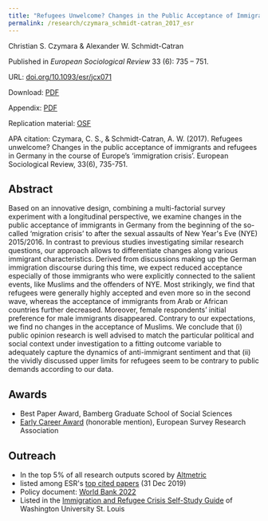 ```yaml
---
title: "Refugees Unwelcome? Changes in the Public Acceptance of Immigrants and Refugees in Germany in the Course of Europe's 'Immigration Crisis'"
permalink: /research/czymara_schmidt-catran_2017_esr
---
```

Christian S. Czymara & Alexander W. Schmidt-Catran

Published in *European Sociological Review* 33 (6): 735 – 751.

URL: [doi.org/10.1093/esr/jcx071](https://doi.org/10.1093/esr/jcx071)

Download: [PDF](https://czymara.github.io/files/Czymara_2017_Refugees-Unwelcome.pdf)

Appendix: [PDF](https://czymara.github.io/files/Czymara_2017_Refugees-Unwelcome_Appendix.pdf)

Replication material: [OSF](https://osf.io/veqrh/)

APA citation: Czymara, C. S., & Schmidt-Catran, A. W. (2017). Refugees unwelcome? Changes in the public acceptance of immigrants and refugees in Germany in the course of Europe’s ‘immigration crisis’. European Sociological Review, 33(6), 735-751.

Abstract
------
Based on an innovative design, combining a multi-factorial survey experiment with a longitudinal perspective, we examine changes in the public acceptance of immigrants in Germany from the beginning of the so-called ‘migration crisis’ to after the sexual assaults of New Year's Eve (NYE) 2015/2016. In contrast to previous studies investigating similar research questions, our approach allows to differentiate changes along various immigrant characteristics. Derived from discussions making up the German immigration discourse during this time, we expect reduced acceptance especially of those immigrants who were explicitly connected to the salient events, like Muslims and the offenders of NYE. Most strikingly, we find that refugees were generally highly accepted and even more so in the second wave, whereas the acceptance of immigrants from Arab or African countries further decreased. Moreover, female respondents’ initial preference for male immigrants disappeared. Contrary to our expectations, we find no changes in the acceptance of Muslims. We conclude that (i) public opinion research is well advised to match the particular political and social context under investigation to a fitting outcome variable to adequately capture the dynamics of anti-immigrant sentiment and that (ii) the vividly discussed upper limits for refugees seem to be contrary to public demands according to our data.


Awards
------
- Best Paper Award, Bamberg Graduate School of Social Sciences
- [Early Career Award](https://www.europeansurveyresearch.org/awards/prize) (honorable mention), European Survey Research Association


Outreach
------
- In the top 5% of all research outputs scored by [Altmetric](https://oxfordjournals.altmetric.com/details/27636896)
- listed among ESR's [top cited papers](https://academic.oup.com/esr/pages/Top_Cited_Papers) (31 Dec 2019)
- Policy document: [World Bank 2022](https://openknowledge.worldbank.org/handle/10986/36914)
- Listed in the [Immigration and Refugee Crisis Self-Study Guide](https://students.wustl.edu/immigration-refugee-crisis-self-study-guide/) of Washington University St. Louis

